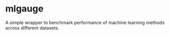 # mlgauge
A simple wrapper to benchmark performance of machine learning methods across different datasets.
